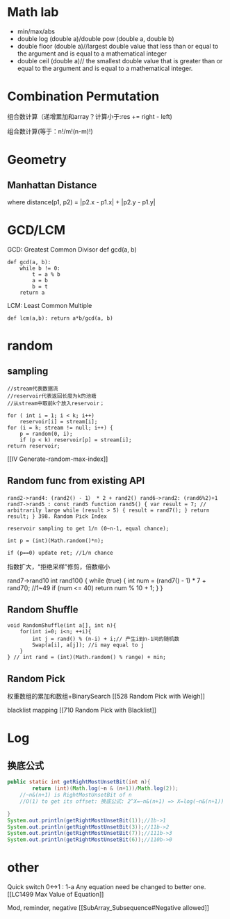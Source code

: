 
# Math lab
- min/max/abs
- double log (double a)/double pow (double a, double b)
- double floor (double a)//largest double value that less than or equal to the argument and is equal to a mathematical integer
- double ceil (double a)// the smallest double value that is greater than or equal to the argument and is equal to a mathematical integer.

# Combination Permutation
组合数计算（递增累加和array？计算小于:res += right - left)

组合数计算(等于：n!/m!(n-m)!)

# Geometry
## Manhattan Distance
where distance(p1, p2) = |p2.x - p1.x| + |p2.y - p1.y|

# GCD/LCM
GCD: Greatest Common Divisor def gcd(a, b)
```
def gcd(a, b): 
	while b != 0: 
		t = a % b 
		a = b 
		b = t 
	return a
```
LCM: Least Common Multiple
```
def lcm(a,b): return a*b/gcd(a, b)
```


# random
## sampling
```
//stream代表数据流
//reservoir代表返回长度为k的池塘
//从stream中取前k个放入reservoir；

for ( int i = 1; i < k; i++)  
    reservoir[i] = stream[i];  
for (i = k; stream != null; i++) {  
    p = random(0, i);  
    if (p < k) reservoir[p] = stream[i];  
return reservoir;
```

[[IV Generate-random-max-index]]
## Random func from existing API
```
rand2->rand4: (rand2() - 1） * 2 + rand2() rand6->rand2: (rand6%2)+1 rand7->rand5 : const rand5 function rand5() { var result = 7; // arbitrarily large while (result > 5) { result = rand7(); } return result; } 398. Random Pick Index

reservoir sampling to get 1/n (0~n-1, equal chance);

int p = (int)(Math.random()*n);

if (p==0) update ret; //1/n chance
```
指数扩大，“拒绝采样”修剪，倍数缩小

rand7->rand10 int rand10() { while (true) { int num = (rand7() - 1) * 7 + rand7(); //1~49 if (num <= 40) return num % 10 + 1; } }

## Random Shuffle
```
void RandomShuffle(int a[], int n){
    for(int i=0; i<n; ++i){
        int j = rand() % (n-i) + i;// 产生i到n-1间的随机数
        Swap(a[i], a[j]); //i may equal to j
    }
} // int rand = (int)(Math.random() % range) + min;
```

## Random Pick
权重数组的累加和数组+BinarySearch
[[528 Random Pick with Weigh]]

blacklist mapping
[[710 Random Pick with Blacklist]]
# Log
## 换底公式
```java
public static int getRightMostUnsetBit(int n){
        return (int)(Math.log(~n & (n+1))/Math.log(2)); 
	//~n&(n+1) is RightMostUnsetBit of n
	//O(1) to get its offset: 换底公式: 2^X=~n&(n+1) => X=log(~n&(n+1)) [2 base] = Math.log(~n & (n+1))/Math.log(2) [e base]

}
System.out.println(getRightMostUnsetBit(1));//1b->1
System.out.println(getRightMostUnsetBit(3));//11b->2
System.out.println(getRightMostUnsetBit(7));//111b->3
System.out.println(getRightMostUnsetBit(6));//110b->0
```

# other
Quick switch 0<->1 : 1-a
Any equation need be changed to better one.
[[LC1499 Max Value of Equation]]

Mod, reminder, negative
[[SubArray_Subsequence#Negative allowed]]
